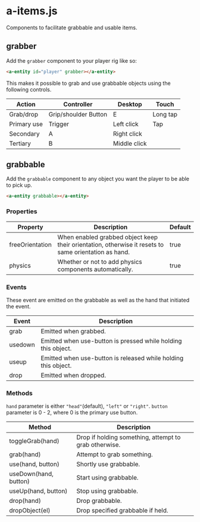 # a-items.js

Components to facilitate grabbable and usable items.

## grabber

Add the `grabber` component to your player rig like so:

```html
<a-entity id="player" grabber></a-entity>
```

This makes it possible to grab and use grabbable objects using the following controls.

| Action      | Controller           | Desktop      | Touch    |
| ----------- | -------------------- | ------------ | -------- |
| Grab/drop   | Grip/shoulder Button | E            | Long tap |
| Primary use | Trigger              | Left click   | Tap      |
| Secondary   | A                    | Right click  |
| Tertiary    | B                    | Middle click |

## grabbable

Add the `grabbable` component to any object you want the player to be able to pick up.

```html
<a-entity grabbable></a-entity>
```

### Properties

| Property        | Description                                                                                          | Default |
| --------------- | ---------------------------------------------------------------------------------------------------- | ------- |
| freeOrientation | When enabled grabbed object keep their orientation, otherwise it resets to same orientation as hand. | true    |
| physics         | Whether or not to add physics components automatically.                                              | true    |

### Events

These event are emitted on the grabbable as well as the hand that initiated the event.

| Event   | Description                                                    |
| ------- | -------------------------------------------------------------- |
| grab    | Emitted when grabbed.                                          |
| usedown | Emitted when use-button is pressed while holding this object.  |
| useup   | Emitted when use-button is released while holding this object. |
| drop    | Emitted when dropped.                                          |

### Methods

`hand` parameter is either `"head"`(default), `"left"` or `"right"`.
`button` parameter is 0 - 2, where 0 is the primary use button.

| Method                | Description                                           |
| --------------------- | ----------------------------------------------------- |
| toggleGrab(hand)      | Drop if holding something, attempt to grab otherwise. |
| grab(hand)            | Attempt to grab something.                            |
| use(hand, button)     | Shortly use grabbable.                                |
| useDown(hand, button) | Start using grabbable.                                |
| useUp(hand, button)   | Stop using grabbable.                                 |
| drop(hand)            | Drop grabbable.                                       |
| dropObject(el)        | Drop specified grabbable if held.                     |
